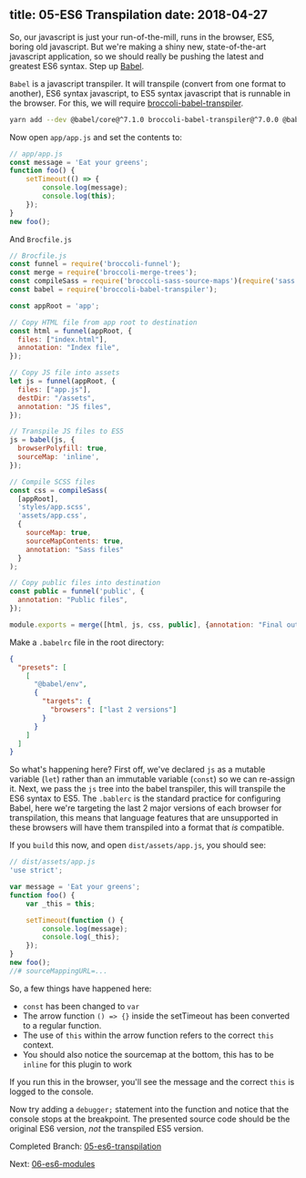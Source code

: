 title: 05-ES6 Transpilation
date: 2018-04-27
---

So, our javascript is just your run-of-the-mill, runs in the browser, ES5, boring old javascript. But we're making
a shiny new, state-of-the-art javascript application, so we should really be pushing the latest and greatest ES6
syntax. Step up [Babel](https://babeljs.io).

`Babel` is a javascript transpiler. It will transpile (convert from one format to another), ES6 syntax javascript, to
ES5 syntax javascript that is runnable in the browser. For this, we will require 
[broccoli-babel-transpiler](https://github.com/babel/broccoli-babel-transpiler).
 
```sh
yarn add --dev @babel/core@^7.1.0 broccoli-babel-transpiler@^7.0.0 @babel/preset-env@^7.1.0
```

Now open `app/app.js` and set the contents to:

```js
// app/app.js
const message = 'Eat your greens';
function foo() {
    setTimeout(() => {
        console.log(message);
        console.log(this);
    });
}
new foo();
```

And `Brocfile.js`

```js
// Brocfile.js
const funnel = require('broccoli-funnel');
const merge = require('broccoli-merge-trees');
const compileSass = require('broccoli-sass-source-maps')(require('sass'));
const babel = require('broccoli-babel-transpiler');

const appRoot = 'app';

// Copy HTML file from app root to destination
const html = funnel(appRoot, {
  files: ["index.html"],
  annotation: "Index file",
});

// Copy JS file into assets
let js = funnel(appRoot, {
  files: ["app.js"],
  destDir: "/assets",
  annotation: "JS files",
});

// Transpile JS files to ES5
js = babel(js, {
  browserPolyfill: true,
  sourceMap: 'inline',
});

// Compile SCSS files
const css = compileSass(
  [appRoot],
  'styles/app.scss',
  'assets/app.css',
  {
    sourceMap: true,
    sourceMapContents: true,
    annotation: "Sass files"
  }
);

// Copy public files into destination
const public = funnel('public', {
  annotation: "Public files",
});

module.exports = merge([html, js, css, public], {annotation: "Final output"});
```

Make a `.babelrc` file in the root directory:
```json
{
  "presets": [
    [
      "@babel/env",
      {
        "targets": {
          "browsers": ["last 2 versions"]
        }
      }
    ]
  ]
}
```

So what's happening here? First off, we've declared `js` as a mutable variable (`let`) rather than an immutable
variable (`const`) so we can re-assign it. Next, we pass the `js` tree into the babel transpiler, this will
transpile the ES6 syntax to ES5. The `.bablerc` is the standard practice for configuring Babel, here we're targeting
the last 2 major versions of each browser for transpilation, this means that language features that are unsupported in
these browsers will have them transpiled into a format that *is* compatible.

If you `build` this now, and open `dist/assets/app.js`, you should see:

```js
// dist/assets/app.js
'use strict';

var message = 'Eat your greens';
function foo() {
    var _this = this;

    setTimeout(function () {
        console.log(message);
        console.log(_this);
    });
}
new foo();
//# sourceMappingURL=...
```

So, a few things have happened here:

* `const` has been changed to `var`
* The arrow function `() => {}` inside the setTimeout has been converted to a regular function.
* The use of `this` within the arrow function refers to the correct `this` context.
* You should also notice the sourcemap at the bottom, this has to be `inline` for this plugin to work

If you run this in the browser, you'll see the message and the correct `this` is logged to the console.

Now try adding a `debugger;` statement into the function and notice that the console stops at the breakpoint.
The presented source code should be the original ES6 version, *not* the transpiled ES5 version.

Completed Branch: [05-es6-transpilation](https://github.com/oligriffiths/broccolijs-tutorial/tree/05-es6-transpilation)

Next: [06-es6-modules](06-es6-modules.html)
